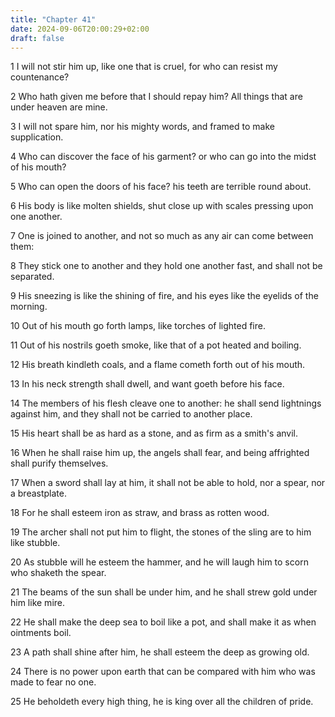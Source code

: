 ```yaml
---
title: "Chapter 41"
date: 2024-09-06T20:00:29+02:00
draft: false
---
```



1 I will not stir him up, like one that is cruel, for who can resist my countenance?

2 Who hath given me before that I should repay him? All things that are under heaven are mine.

3 I will not spare him, nor his mighty words, and framed to make supplication.

4 Who can discover the face of his garment? or who can go into the midst of his mouth?

5 Who can open the doors of his face? his teeth are terrible round about.

6 His body is like molten shields, shut close up with scales pressing upon one another.

7 One is joined to another, and not so much as any air can come between them:

8 They stick one to another and they hold one another fast, and shall not be separated.

9 His sneezing is like the shining of fire, and his eyes like the eyelids of the morning.

10 Out of his mouth go forth lamps, like torches of lighted fire.

11 Out of his nostrils goeth smoke, like that of a pot heated and boiling.

12 His breath kindleth coals, and a flame cometh forth out of his mouth.

13 In his neck strength shall dwell, and want goeth before his face.

14 The members of his flesh cleave one to another: he shall send lightnings against him, and they shall not be carried to another place.

15 His heart shall be as hard as a stone, and as firm as a smith's anvil.

16 When he shall raise him up, the angels shall fear, and being affrighted shall purify themselves.

17 When a sword shall lay at him, it shall not be able to hold, nor a spear, nor a breastplate.

18 For he shall esteem iron as straw, and brass as rotten wood.

19 The archer shall not put him to flight, the stones of the sling are to him like stubble.

20 As stubble will he esteem the hammer, and he will laugh him to scorn who shaketh the spear.

21 The beams of the sun shall be under him, and he shall strew gold under him like mire.

22 He shall make the deep sea to boil like a pot, and shall make it as when ointments boil.

23 A path shall shine after him, he shall esteem the deep as growing old.

24 There is no power upon earth that can be compared with him who was made to fear no one.

25 He beholdeth every high thing, he is king over all the children of pride.

